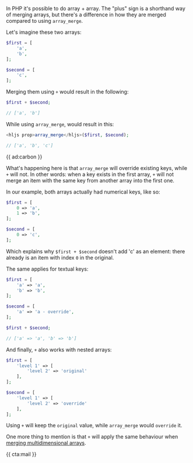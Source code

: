 In PHP it's possible to do array + array. The "plus" sign is a shorthand way of merging arrays, but there's a difference in how they are merged compared to using `array_merge`.

Let's imagine these two arrays:

```php
$first = [
    'a',
    'b',
];

$second = [
    'c',
];
```

Merging them using `+` would result in the following:

```php
$first + $second;

// ['a', 'b']
```

While using `array_merge`, would result in this:

```php
<hljs prop>array_merge</hljs>($first, $second);

// ['a', 'b', 'c']
```

{{ ad:carbon }}

What's happening here is that `array_merge` will override existing keys, while `+` will not. In other words: when a key exists in the first array, `+` will not merge an item with the same key from another array into the first one. 

In our example, both arrays actually had numerical keys, like so:

```php
$first = [
    0 => 'a',
    1 => 'b',
];

$second = [
    0 => 'c',
];
```

Which explains why `$first + $second` doesn't add 'c' as an element: there already is an item with index `0` in the original. 

The same applies for textual keys:

```php
$first = [
    'a' => 'a',
    'b' => 'b',
];

$second = [
    'a' => 'a - override',
];

$first + $second;

// ['a' => 'a', 'b' => 'b']
```

And finally, `+` also works with nested arrays:

```php
$first = [
    'level 1' => [
        'level 2' => 'original'
    ],
];

$second = [
    'level 1' => [
        'level 2' => 'override'
    ],
];
```

Using `+` will keep the `original` value, while `array_merge` would `override` it.

One more thing to mention is that `+` will apply the same behaviour when [merging multidimensional arrays](/blog/merging-multidimensional-arrays-in-php).

{{ cta:mail }}

